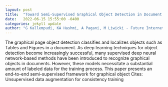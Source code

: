 ```yaml
---
layout: post
title:  "Toward Semi-Supervised Graphical Object Detection in Document Images"
date:   2022-06-15 15:55:00 -0400
categories: jekyll update
author: "G Kallempudi, KA Hashmi, A Pagani, M Liwicki - Future Internet, 2022"
---
```

The graphical page object detection classifies and localizes objects such as Tables and Figures in a document. As deep learning techniques for object detection become increasingly successful, many supervised deep neural network-based methods have been introduced to recognize graphical objects in documents. However, these models necessitate a substantial amount of labeled data for the training process. This paper presents an end-to-end semi-supervised framework for graphical object 
Cites: Unsupervised data augmentation for consistency training